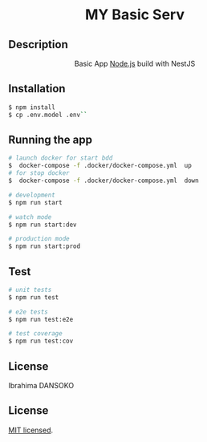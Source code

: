 <h1 style="text-align: center;"> MY Basic Serv </h1>


## Description

 <p align="center">Basic App <a href="http://nodejs.org" target="blank">Node.js</a> build with NestJS</p>
    <p align="center">
</p>

## Installation

```bash
$ npm install
$ cp .env.model .env``
```

## Running the app

```bash
# launch docker for start bdd
$  docker-compose -f .docker/docker-compose.yml  up
# for stop docker
$  docker-compose -f .docker/docker-compose.yml  down

# development
$ npm run start

# watch mode
$ npm run start:dev

# production mode
$ npm run start:prod
```

## Test

```bash
# unit tests
$ npm run test

# e2e tests
$ npm run test:e2e

# test coverage
$ npm run test:cov
```
## License

  Ibrahima DANSOKO
  
## License

  [MIT licensed](LICENSE).
